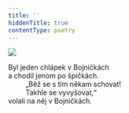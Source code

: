 ```yaml
---
title: ''
hiddenTitle: true
contentType: poetry
---
```


<section>

![](../Images/057.jpg)

Byl jeden chlápek v Bojničkách  
a chodil jenom po špičkách.  
         „Běž se s tím někam schovat!  
         Takhle se vyvyšovat,“  
volali na něj v Bojničkách.

</section>
